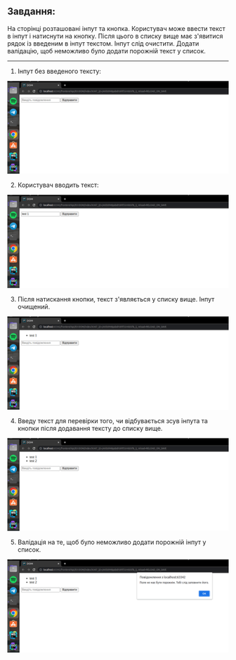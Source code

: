 <h2>Завдання:</h2> 


На сторінці розташовані інпут та кнопка. Користувач може ввести текст в інпут і натиснути на кнопку. 
Після цього в списку вище має з'явитися рядок із введеним в інпут текстом. Інпут слід очистити. 
Додати валідацію, щоб неможливо було додати порожній текст у список.


____________________________________________________________________________________________________

1. Інпут без введеного тексту:

![Зображення1](https://github.com/TangiresH/frontend-kpi/blob/main/03-DOM/screenshots/image1.png)

2. Користувач вводить текст: 

![Зображення2](https://github.com/TangiresH/frontend-kpi/blob/main/03-DOM/screenshots/image2.png)

3. Після натискання кнопки, текст з'являється у списку вище. Інпут очищений.

![Зображення3](https://github.com/TangiresH/frontend-kpi/blob/main/03-DOM/screenshots/image3.png)

4. Введу текст для перевірки того, чи відбувається зсув інпута та кнопки після додавання тексту до списку вище.

![Зображення4](https://github.com/TangiresH/frontend-kpi/blob/main/03-DOM/screenshots/image4.png)

5. Валідація на те, щоб було неможливо додати порожній інпут у список.

![Зображення5](https://github.com/TangiresH/frontend-kpi/blob/main/03-DOM/screenshots/image5.png)